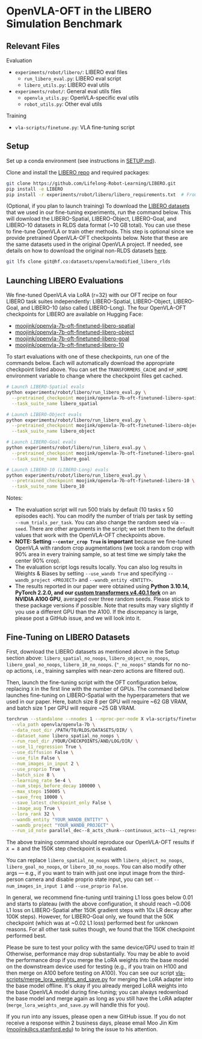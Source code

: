 # OpenVLA-OFT in the LIBERO Simulation Benchmark

## Relevant Files

Evaluation
* `experiments/robot/libero/`: LIBERO eval files
  * `run_libero_eval.py`: LIBERO eval script
  * `libero_utils.py`: LIBERO eval utils
* `experiments/robot/`: General eval utils files
  * `openvla_utils.py`: OpenVLA-specific eval utils
  * `robot_utils.py`: Other eval utils

Training
* `vla-scripts/finetune.py`: VLA fine-tuning script


## Setup

Set up a conda environment (see instructions in [SETUP.md](SETUP.md)).

Clone and install the [LIBERO repo](https://github.com/Lifelong-Robot-Learning/LIBERO) and required packages:

```bash
git clone https://github.com/Lifelong-Robot-Learning/LIBERO.git
pip install -e LIBERO
pip install -r experiments/robot/libero/libero_requirements.txt  # From openvla-oft base dir
```

(Optional, if you plan to launch training) To download the [LIBERO datasets](https://huggingface.co/datasets/openvla/modified_libero_rlds) that we used in our fine-tuning
experiments, run the command below. This will download the LIBERO-Spatial, LIBERO-Object, LIBERO-Goal,
and LIBERO-10 datasets in RLDS data format (~10 GB total). You can use these to fine-tune OpenVLA or
train other methods. This step is optional since we provide pretrained OpenVLA-OFT checkpoints below.
Note that these are the same datasets used in the original OpenVLA project. If needed, see details on how to download the original non-RLDS datasets [here](https://github.com/openvla/openvla?tab=readme-ov-file#libero-setup).
```bash
git lfs clone git@hf.co:datasets/openvla/modified_libero_rlds
```

## Launching LIBERO Evaluations

We fine-tuned OpenVLA via LoRA (r=32) with our OFT recipe on four LIBERO task suites independently: LIBERO-Spatial, LIBERO-Object, LIBERO-Goal, and LIBERO-10 (also called LIBERO-Long).
The four OpenVLA-OFT checkpoints for LIBERO are available on Hugging Face:
* [moojink/openvla-7b-oft-finetuned-libero-spatial](https://huggingface.co/moojink/openvla-7b-oft-finetuned-libero-spatial)
* [moojink/openvla-7b-oft-finetuned-libero-object](https://huggingface.co/moojink/openvla-7b-oft-finetuned-libero-object)
* [moojink/openvla-7b-oft-finetuned-libero-goal](https://huggingface.co/moojink/openvla-7b-oft-finetuned-libero-goal)
* [moojink/openvla-7b-oft-finetuned-libero-10](https://huggingface.co/moojink/openvla-7b-oft-finetuned-libero-10)

To start evaluations with one of these checkpoints, run one of the commands below. Each will automatically download the appropriate checkpoint listed above. You can set the `TRANSFORMERS_CACHE` and `HF_HOME` environment variable to change where the checkpoint files get cached.

```bash
# Launch LIBERO-Spatial evals
python experiments/robot/libero/run_libero_eval.py \
  --pretrained_checkpoint moojink/openvla-7b-oft-finetuned-libero-spatial \
  --task_suite_name libero_spatial

# Launch LIBERO-Object evals
python experiments/robot/libero/run_libero_eval.py \
  --pretrained_checkpoint moojink/openvla-7b-oft-finetuned-libero-object \
  --task_suite_name libero_object

# Launch LIBERO-Goal evals
python experiments/robot/libero/run_libero_eval.py \
  --pretrained_checkpoint moojink/openvla-7b-oft-finetuned-libero-goal \
  --task_suite_name libero_goal

# Launch LIBERO-10 (LIBERO-Long) evals
python experiments/robot/libero/run_libero_eval.py \
  --pretrained_checkpoint moojink/openvla-7b-oft-finetuned-libero-10 \
  --task_suite_name libero_10
```

Notes:
* The evaluation script will run 500 trials by default (10 tasks x 50 episodes each). You can modify the number of
  trials per task by setting `--num_trials_per_task`. You can also change the random seed via `--seed`. There are
  other arguments in the script; we set them to the default values that work with the OpenVLA-OFT checkpoints above.
* **NOTE: Setting `--center_crop True` is important** because we fine-tuned OpenVLA with random crop augmentations
  (we took a random crop with 90% area in every training sample, so at test time we simply take the center 90% crop).
* The evaluation script logs results locally. You can also log results in Weights & Biases
  by setting `--use_wandb True` and specifying `--wandb_project <PROJECT>` and `--wandb_entity <ENTITY>`.
* The results reported in our paper were obtained using **Python 3.10.14, PyTorch 2.2.0, and our
  [custom transformers v4.40.1 fork](https://github.com/moojink/transformers-openvla-oft.git)**
  on an **NVIDIA A100 GPU**, averaged over three random seeds. Please stick to these package versions if possible.
  Note that results may vary slightly if you use a different GPU than the A100. If the discrepancy is large,
  please post a GitHub issue, and we will look into it.

## Fine-Tuning on LIBERO Datasets

First, download the LIBERO datasets as mentioned above in the Setup section above: `libero_spatial_no_noops`, `libero_object_no_noops`, `libero_goal_no_noops`, `libero_10_no_noops`. (`"_no_noops"` stands for no no-op actions, i.e., training samples with near-zero actions are filtered out).

Then, launch the fine-tuning script with the OFT configuration below, replacing `X` in the first line with the number of GPUs. The command below launches fine-tuning on LIBERO-Spatial with the hyperparameters that we used in our paper. Here, batch size 8 per GPU will require ~62 GB VRAM, and batch size 1 per GPU will require ~25 GB VRAM.

```bash
torchrun --standalone --nnodes 1 --nproc-per-node X vla-scripts/finetune.py \
  --vla_path openvla/openvla-7b \
  --data_root_dir /PATH/TO/RLDS/DATASETS/DIR/ \
  --dataset_name libero_spatial_no_noops \
  --run_root_dir /YOUR/CHECKPOINTS/AND/LOG/DIR/ \
  --use_l1_regression True \
  --use_diffusion False \
  --use_film False \
  --num_images_in_input 2 \
  --use_proprio True \
  --batch_size 8 \
  --learning_rate 5e-4 \
  --num_steps_before_decay 100000 \
  --max_steps 150005 \
  --save_freq 10000 \
  --save_latest_checkpoint_only False \
  --image_aug True \
  --lora_rank 32 \
  --wandb_entity "YOUR_WANDB_ENTITY" \
  --wandb_project "YOUR_WANDB_PROJECT" \
  --run_id_note parallel_dec--8_acts_chunk--continuous_acts--L1_regression--3rd_person_img--wrist_img--proprio_state
```

The above training command should reproduce our OpenVLA-OFT results if `X = 8` and the 150K step checkpoint is evaluated.

You can replace `libero_spatial_no_noops` with `libero_object_no_noops`, `libero_goal_no_noops`, or `libero_10_no_noops`. You can also modify other args — e.g., if you want to train with just one input image from the third-person camera and disable proprio state input, you can set `--num_images_in_input 1` and `--use_proprio False`.

In general, we recommend fine-tuning until training L1 loss goes below 0.01 and starts to plateau (with the above configuration, it should reach ~0.006 L1 loss on LIBERO-Spatial after 150K gradient steps with 10x LR decay after 100K steps). However, for LIBERO-Goal only, we found that the 50K checkpoint (which was at ~0.02 L1 loss) performed best for unknown reasons. For all other task suites though, we found that the 150K checkpoint performed best.

Please be sure to test your policy with the same device/GPU used to train it! Otherwise, performance may drop substantially. You may be able to avoid the performance drop if you merge the LoRA weights into the base model on the downstream device used for testing (e.g., if you train on H100 and then merge on A100 before testing on A100). You can see our script [vla-scripts/merge_lora_weights_and_save.py](vla-scripts/merge_lora_weights_and_save.py) for merging the LoRA adapter into the base model offline. It's okay if you already merged LoRA weights into the base OpenVLA model during fine-tuning; you can always redownload the base model and merge again as long as you still have the LoRA adapter (`merge_lora_weights_and_save.py` will handle this for you).

If you run into any issues, please open a new GitHub issue. If you do not receive a response within 2 business days, please email Moo Jin Kim (moojink@cs.stanford.edu) to bring the issue to his attention.
